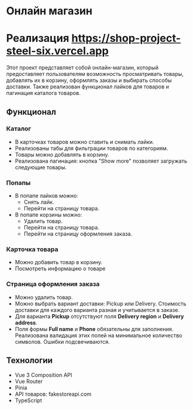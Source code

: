 # Онлайн магазин

# Реализация https://shop-project-steel-six.vercel.app

Этот проект представляет собой онлайн-магазин, который предоставляет пользователям возможность просматривать товары, добавлять их в корзину, оформлять заказы и выбирать способы доставки. Также реализован функционал лайков для товаров и пагинация каталога товаров.

## Функционал

### Каталог
- В карточках товаров можно ставить и снимать лайки.
- Реализованы табы для фильтрации товаров по категориям.
- Товары можно добавлять в корзину.
- Реализована пагинация: кнопка "Show more" позволяет загружать следующие товары.

### Попапы
- В попапе лайков можно:
  - Снять лайк.
  - Перейти на страницу товара.
- В попапе корзины можно:
  - Удалить товар.
  - Перейти на страницу товара.
  - Перейти на страницу оформления заказа.

### Карточка товара
- Можно добавить товар в корзину.
- Посмотреть информацию о товаре

### Страница оформления заказа
- Можно удалить товар.
- Можно выбрать вариант доставки: Pickup или Delivery. Стоимость доставки для каждого варианта разная и учитывается в заказе.
- Для варианта **Pickup** отсутствуют поля **Delivery region** и **Delivery address**.
- Поля формы **Full name** и **Phone** обязательны для заполнения. Реализована валидация этих полей на минимальное количество символов. Ошибки подсвечиваются.

## Технологии
- Vue 3 Composition API
- Vue Router
- Pinia
- API товаров: fakestoreapi.com
- TypeScript
